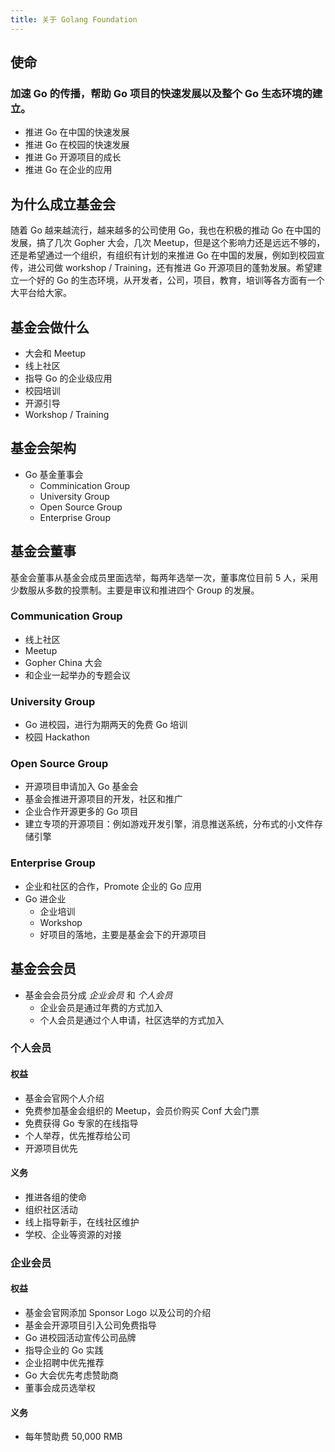 ```yaml
---
title: 关于 Golang Foundation
---
```


## 使命

### 加速 Go 的传播，帮助 Go 项目的快速发展以及整个 Go 生态环境的建立。

- 推进 Go 在中国的快速发展
- 推进 Go 在校园的快速发展
- 推进 Go 开源项目的成长
- 推进 Go 在企业的应用

## 为什么成立基金会

随着 Go 越来越流行，越来越多的公司使用 Go，我也在积极的推动 Go 在中国的发展，搞了几次 Gopher 大会，几次 Meetup，但是这个影响力还是远远不够的，还是希望通过一个组织，有组织有计划的来推进 Go 在中国的发展，例如到校园宣传，进公司做 workshop / Training，还有推进 Go 开源项目的蓬勃发展。希望建立一个好的 Go 的生态环境，从开发者，公司，项目，教育，培训等各方面有一个大平台给大家。

## 基金会做什么

- 大会和 Meetup
- 线上社区
- 指导 Go 的企业级应用
- 校园培训
- 开源引导
- Workshop / Training

## 基金会架构

- Go 基金董事会
  - Comminication Group
  - University Group
  - Open Source Group
  - Enterprise Group

## 基金会董事

基金会董事从基金会成员里面选举，每两年选举一次，董事席位目前 5 人，采用少数服从多数的投票制。主要是审议和推进四个 Group 的发展。

### Communication Group

- 线上社区
- Meetup
- Gopher China 大会
- 和企业一起举办的专题会议 

### University Group

- Go 进校园，进行为期两天的免费 Go 培训
- 校园 Hackathon

### Open Source Group

- 开源项目申请加入 Go 基金会
- 基金会推进开源项目的开发，社区和推广
- 企业合作开源更多的 Go 项目
- 建立专项的开源项目：例如游戏开发引擎，消息推送系统，分布式的小文件存储引擎

### Enterprise Group

- 企业和社区的合作，Promote 企业的 Go 应用
- Go 进企业
  - 企业培训
  - Workshop
  - 好项目的落地，主要是基金会下的开源项目

## 基金会会员

- 基金会会员分成 _企业会员_ 和 _个人会员_
  - 企业会员是通过年费的方式加入
  - 个人会员是通过个人申请，社区选举的方式加入

### 个人会员

#### 权益

- 基金会官网个人介绍
- 免费参加基金会组织的 Meetup，会员价购买 Conf 大会门票
- 免费获得 Go 专家的在线指导
- 个人举荐，优先推荐给公司
- 开源项目优先

#### 义务

- 推进各组的使命
- 组织社区活动
- 线上指导新手，在线社区维护
- 学校、企业等资源的对接

### 企业会员

#### 权益

- 基金会官网添加 Sponsor Logo 以及公司的介绍
- 基金会开源项目引入公司免费指导
- Go 进校园活动宣传公司品牌
- 指导企业的 Go 实践
- 企业招聘中优先推荐
- Go 大会优先考虑赞助商
- 董事会成员选举权

#### 义务

- 每年赞助费 50,000 RMB
